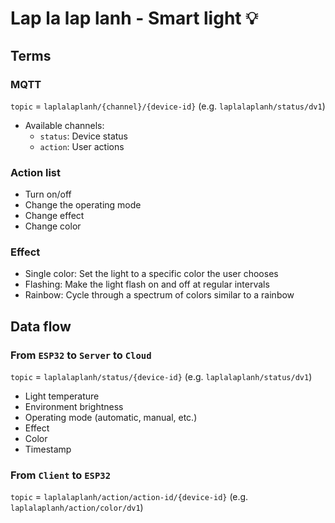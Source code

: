# Lap la lap lanh - Smart light 💡

## Terms

### MQTT

`topic` = `laplalaplanh/{channel}/{device-id}` (e.g. `laplalaplanh/status/dv1`)

- Available channels:
  - `status`: Device status
  - `action`: User actions

### Action list

- Turn on/off
- Change the operating mode
- Change effect
- Change color

### Effect

- Single color: Set the light to a specific color the user chooses
- Flashing: Make the light flash on and off at regular intervals
- Rainbow: Cycle through a spectrum of colors similar to a rainbow

## Data flow

### From `ESP32` to `Server` to `Cloud`

`topic` = `laplalaplanh/status/{device-id}` (e.g. `laplalaplanh/status/dv1`)

- Light temperature
- Environment brightness
- Operating mode (automatic, manual, etc.)
- Effect
- Color
- Timestamp

### From `Client` to `ESP32`

`topic` = `laplalaplanh/action/action-id/{device-id}` (e.g. `laplalaplanh/action/color/dv1`)
